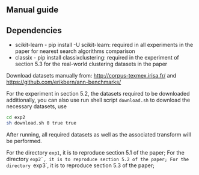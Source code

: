 Manual guide
---------------------

Dependencies
---------

* scikit-learn - pip install -U scikit-learn: required in all experiments in the paper for nearest search algorithms comparison
* classix - pip install classixclustering: required in the experiment of section 5.3 for the real-world clustering datasets in the paper




Download datasets manually from: http://corpus-texmex.irisa.fr/ and https://github.com/erikbern/ann-benchmarks/

For the experiment in section 5.2, the datasets required to be downloaded additionally, you can also use run shell script ``download.sh`` to download the necessary datasets, use

```bash
cd exp2
sh download.sh 0 true true
```

After running, all required datasets as well as the associated transform will be performed.

For the directory ``exp1``, it is to reproduce section 5.1 of the paper; For the directory ``exp2`, it is to reproduce section 5.2 of the paper; For the directory ``exp3`, it is to reproduce section 5.3 of the paper;


